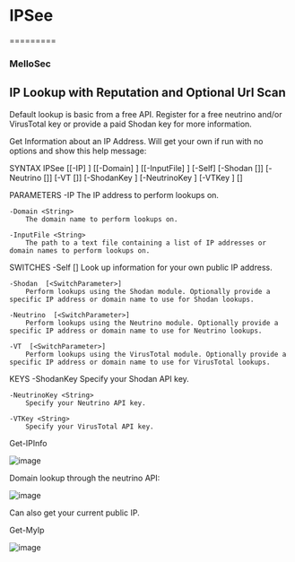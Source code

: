 # IPSee
=========
### MelloSec

## IP Lookup with Reputation and Optional Url Scan

Default lookup is basic from a free API. Register for a free neutrino and/or VirusTotal key or provide a paid Shodan key for more information.

Get Information about an IP Address. Will get your own if run with no options and show this help message:

SYNTAX
    IPSee [[-IP] <String>] [[-Domain] <String>] [[-InputFile] <String>] [-Self]
        [-Shodan [<String>]] [-Neutrino [<String>]] [-VT [<String>]] [-ShodanKey <String>]
        [-NeutrinoKey <String>] [-VTKey <String>] [<CommonParameters>]

PARAMETERS
    -IP <String>
        The IP address to perform lookups on.

    -Domain <String>
        The domain name to perform lookups on.

    -InputFile <String>
        The path to a text file containing a list of IP addresses or domain names to perform lookups on.



SWITCHES
    -Self [<SwitchParameter>]
        Look up information for your own public IP address.

    -Shodan  [<SwitchParameter>]
        Perform lookups using the Shodan module. Optionally provide a specific IP address or domain name to use for Shodan lookups.

    -Neutrino  [<SwitchParameter>]
        Perform lookups using the Neutrino module. Optionally provide a specific IP address or domain name to use for Neutrino lookups.

    -VT  [<SwitchParameter>]
        Perform lookups using the VirusTotal module. Optionally provide a specific IP address or domain name to use for VirusTotal lookups.

KEYS
    -ShodanKey <String>
        Specify your Shodan API key.

    -NeutrinoKey <String>
        Specify your Neutrino API key.

    -VTKey <String>
        Specify your VirusTotal API key.



Get-IPInfo

![image](https://user-images.githubusercontent.com/65114647/173243403-e087f571-97db-4d12-8524-6b82a8f9a090.png)

Domain lookup through the neutrino API:

![image](https://user-images.githubusercontent.com/65114647/173244216-98e944fe-91c9-4ae7-b1fc-0b442bbfd15b.png)


Can also get your current public IP.

Get-MyIp

![image](https://user-images.githubusercontent.com/65114647/173103528-ed3c3532-3ce5-48d1-b302-88729254e237.png)
